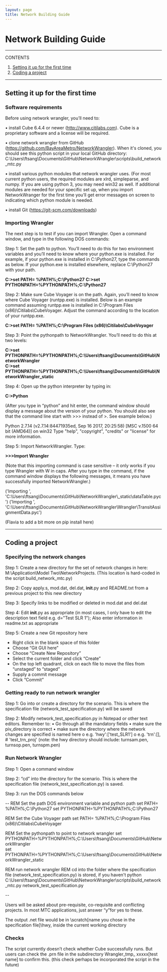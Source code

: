 ```yaml
---
layout: page
title: Network Building Guide
---
```


# Network Building Guide

---
CONTENTS

1. [Setting it up for the first time](#Setting-it-up-for-the-first-time)
1. [Coding a project](#Coding-a-project)

---

## Setting it up for the first time


### Software requirements
Before using network wrangler, you’ll need to:

•	install Cube 6.4.4 or newer (http://www.citilabs.com). Cube is a proprietary software and a license will be required.

•	clone network wrangler from GitHub (https://github.com/BayAreaMetro/NetworkWrangler). When it's cloned, you should see this python script in your local GitHub directory: C:\Users\ftsang\Documents\GitHub\NetworkWrangler\scripts\build_network_mtc.py

•	install various python modules that network wrangler uses. (For most current python users, the required modules are xlrd, simpleparse, and numpy. If you are using python 3, you may need win32 as well. If additional modules are needed for your specific set up, when you import NetworkWranger for the first time you’ll get error messages on screen to indicating which python module is needed.

•	 install Git (https://git-scm.com/downloads)

### Importing Wrangler

The next step is to test if you can import Wrangler. Open a command window, and type in the following DOS commands:

Step 1: Set the path to python. You’ll need to do this for two environment variables and you’ll need to know where your python.exe is installed. For example, if your python.exe is installed in C:\Python27, type the commands as below. If your python.exe is installed elsewhere, replace C:\Python27 with your path.

**C:\>set PATH= %PATH%;C:\Python27**
**C:\>set PYTHONPATH=%PYTHONPATH%;C:\Python27**

Step 2: Make sure Cube Voyager is on the path. Again, you’ll need to know where Cube Voyager (runtpp.exe) is installed. Below is an example command assuming runtpp.exe is installed in C:\Program Files (x86)\Citilabs\CubeVoyager. Adjust the command according to the location of your runtpp.exe.

**C:\>set PATH= %PATH%;C:\Program Files (x86)\Citilabs\CubeVoyager**

Step 3: Point the pythonpath to NetworkWrangler. You’ll need to do this at two levels:

**C:\>set PYTHONPATH=%PYTHONPATH%;C:\Users\ftsang\Documents\GitHub\NetworkWrangler\
C:\>set PYTHONPATH=%PYTHONPATH%;C:\Users\ftsang\Documents\GitHub\NetworkWrangler\_static**

Step 4: Open up the python interpreter by typing in:

**C:\>Python**

(After you type in “python” and hit enter, the command window should display a message about the version of your python. You should also see that the command line start with >>> instead of >. See example below.)

Python 2.7.14 (v2.7.14:84471935ed, Sep 16 2017, 20:25:58) [MSC v.1500 64 bit (AMD64)] on win32
Type "help", "copyright", "credits" or "license" for more information.
>>>

Step 5: Import NetworkWrangler. Type:

**>>>Import Wrangler**

(Note that this importing command is case sensitive – it only works if you type Wrangler with W in caps. After you type in the command, if the command window displays the following messages, it means you have successfully imported NetworkWrangler.)

('Importing ', 'C:\\Users\\ftsang\\Documents\\GitHub\\NetworkWrangler\\_static\\dataTable.pyc')
('Importing ', 'C:\\Users\\ftsang\\Documents\\GitHub\\NetworkWrangler\\Wrangler\\TransitAssignmentData.pyc')
>>>

(Flavia to add a bit more on pip install here)


---

## Coding a project

### Specifying the network changes
Step 1: Create a new directory for the set of network changes in here: M:\Application\Model Two\NetworkProjects. (This location is hard-coded in the script build_network_mtc.py)

Step 2: Copy apply.s, mod.dat, del.dat, __init__.py and README.txt from a previous project to this new directory

Step 3: Specify links to be modified or deleted in mod.dat and del.dat

Step 4: Edit __init__.py as appropriate (in most cases, I only have to edit the description text field e.g. d="Test SLR 1"); Also enter information in readme.txt as appropriate 

Step 5: Create a new Git repository here
-	Right click in the blank space of this folder
-	Choose “Git GUI here”
-	Choose “Create New Repository”
-	Select the current folder and click “Create”
-	On the top left quadrant, click on each file to move the files from “unstaged” to “staged”
-	Supply a commit message
-	Click “Commit”

### Getting ready to run network wrangler 
Step 1: Go into or create a directory for the scenario. This is where the specification file (network_test_specification.py) will be saved

Step 2: Modify network_test_specification.py in Notepad or other text editors. Remember to:
•	Go through all the mandatory fields
•	make sure the piv_directory is correct
•	make sure the directory where the network changes are specified is named here
o	e.g. 'hwy':['test_SLR1'] 
o	e.g. 'trn':[], # 'test_trn_proj'
(note: the hwy directory should include: turnsam.pen, turnsop.pen, turnspm.pen)

### Run Network Wrangler
Step 1: Open a command window

Step 2: “cd” into the directory for the scenario. This is where the specification file (network_test_specification.py) is saved.

Step 3: run the DOS commands  below

--
REM Set the path DOS environment variable and python path
set PATH= %PATH%;C:\Python27
set PYTHONPATH=%PYTHONPATH%;C:\Python27

REM Set the Cube Voyager path
set PATH= %PATH%;C:\Program Files (x86)\Citilabs\CubeVoyager

REM Set the pythonpath to point to network wrangler 
set PYTHONPATH=%PYTHONPATH%;C:\Users\ftsang\Documents\GitHub\NetworkWrangler\
set PYTHONPATH=%PYTHONPATH%;C:\Users\ftsang\Documents\GitHub\NetworkWrangler\_static

REM run network wrangler
REM cd into the folder where the specification file (network_test_specification.py) is stored, if you haven't
python C:\Users\ftsang\Documents\GitHub\NetworkWrangler\scripts\build_network_mtc.py network_test_specification.py
	
--

Users will be asked about pre-requisite, co-requisite and conflicting projects. In most MTC applications, just answer “y”for yes  to these.

The output .net file would be in \scratch\[name you chose in the specification file]\hwy, inside the current working directory

### Checks 
The script currently doesn’t check whether Cube successfully runs. But users can check the .prn file in the subdirectory Wrangler_tmp_ xxxxx\[test name] to confirm this.
(this check perhaps be incorporated the script in the future)

